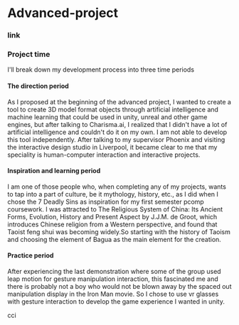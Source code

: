 # Advanced-project
###  link 
### Project time
I'll break down my development process into three time periods
#### The direction period
As I proposed at the beginning of the advanced project, I wanted to create a tool to create 3D model format objects through artificial intelligence and machine learning that could be used in unity, unreal and other game engines, but after talking to Charisma.ai, I realized that I didn't have a lot of artificial intelligence and couldn't do it on my own. I am not able to develop this tool independently.
After talking to my supervisor Phoenix and visiting the interactive design studio in Liverpool, it became clear to me that my speciality is human-computer interaction and interactive projects.
#### Inspiration and learning period
I am one of those people who, when completing any of my projects, wants to tap into a part of culture, be it mythology, history, etc., as I did when I chose the 7 Deadly Sins as inspiration for my first semester pcomp coursework.
I was attracted to The Religious System of China: Its Ancient Forms, Evolution, History and Present Aspect by J.J.M. de Groot, which introduces Chinese religion from a Western perspective, and found that Taoist feng shui was becoming widely.So starting with the history of Taoism and choosing the element of Bagua as the main element for the creation.
#### Practice period
After experiencing the last demonstration where some of the group used leap motion for gesture manipulation interaction, this fascinated me and there is probably not a boy who would not be blown away by the spaced out manipulation display in the Iron Man movie. So I chose to use vr glasses with gesture interaction to develop the game experience I wanted in unity.





cci
